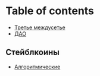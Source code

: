 # Table of contents

* [Третье междусетье](README.md)
* [ДАО](dao.md)

## Стейблкоины

* [Алгоритмические](steiblkoiny/algoritmicheskie.md)
